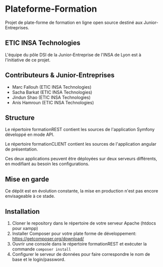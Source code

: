 # Plateforme-Formation
Projet de plate-forme de formation en ligne open source destiné aux Junior-Entreprises.

## ETIC INSA Technologies
L'équipe du pôle DSI de la Junior-Entreprise de l'INSA de Lyon est à l'initiative de ce projet.

## Contributeurs & Junior-Entreprises

 - Marc Fallouh (ETIC INSA Technologies)
 - Sacha Barkat (ETIC INSA Technologies)
 - Jindun Shao (ETIC INSA Technologies)
 - Anis Hamroun (ETIC INSA Technologies)

## Structure
Le répertoire formationREST contient les sources de l'application Symfony développé en mode API.

Le répertoire formationCLIENT contient les sources de l'application angular de présentation.

Ces deux applications peuvent être déployées sur deux serveurs différents, en modifiant au besoin les configurations.

## Mise en garde

Ce dépôt est en évolution constante, la mise en production n'est pas encore envisageable à ce stade.

## Installation 

1. Cloner le repository dans le répertoire de votre serveur Apache (htdocs pour xampp)
2. Installer Composer pour votre plate forme de développement: https://getcomposer.org/download/
3. Ouvrir une console dans le répertoire formationREST et exécuter la commande `composer install`
4. Configurer le serveur de données pour faire correspondre le nom de base et le login/password.
